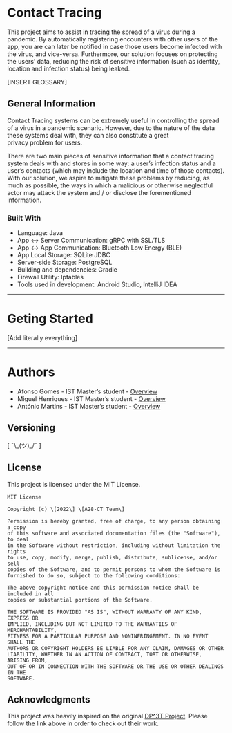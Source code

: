 # Contact Tracing 

This project aims to assist in tracing the spread of a virus during a pandemic. By automatically registering encounters with other users of the app, you are can later be notified in case those users become infected with the virus, and vice-versa. Furthermore, our solution focuses on protecting the users’ data, reducing the risk of sensitive information (such as identity, location and infection status) being leaked. 

\[INSERT GLOSSARY\]

## General Information

Contact Tracing systems can be extremely useful in controlling the spread of a virus in a pandemic scenario. However, due to the nature of the data these systems deal with, they can also constitute a great  
privacy problem for users. 

There are two main pieces of sensitive information that a contact tracing system deals with and stores in some way: a user’s infection status and a user’s contacts (which may include the location and time of those contacts). With our solution, we aspire to mitigate these problems by reducing, as much as possible, the ways in which a malicious or otherwise neglectful actor may attack the system and / or disclose the forementioned information.  

### Built With

* Language: Java
* App ↔ Server Communication: gRPC with SSL/TLS  
* App ↔ App Communication: Bluetooth Low Energy (BLE)
* App Local Storage: SQLite JDBC
* Server-side Storage: PostgreSQL  
* Building and dependencies: Gradle
* Firewall Utility: Iptables
* Tools used in development: Android Studio, IntelliJ IDEA  

---

# Geting Started

\[Add literally everything\]  

---

  
# Authors

* Afonso Gomes - IST Master’s student - [Overview](https://github.com/AfonsoG6)
* Miguel Henriques - IST Master’s student - [Overview](https://github.com/miguelchenriques)
* António Martins - IST Master’s student - [Overview](https://github.com/AL-CT)

## Versioning

\[ ¯\\\_(ツ)\_/¯ \]

## License

This project is licensed under the MIT License.  

    MIT License  
      
    Copyright (c) \[2022\] \[A28-CT Team\]  
      
    Permission is hereby granted, free of charge, to any person obtaining a copy  
    of this software and associated documentation files (the "Software"), to deal  
    in the Software without restriction, including without limitation the rights  
    to use, copy, modify, merge, publish, distribute, sublicense, and/or sell  
    copies of the Software, and to permit persons to whom the Software is  
    furnished to do so, subject to the following conditions:  
      
    The above copyright notice and this permission notice shall be included in all  
    copies or substantial portions of the Software.  
      
    THE SOFTWARE IS PROVIDED "AS IS", WITHOUT WARRANTY OF ANY KIND, EXPRESS OR  
    IMPLIED, INCLUDING BUT NOT LIMITED TO THE WARRANTIES OF MERCHANTABILITY,  
    FITNESS FOR A PARTICULAR PURPOSE AND NONINFRINGEMENT. IN NO EVENT SHALL THE  
    AUTHORS OR COPYRIGHT HOLDERS BE LIABLE FOR ANY CLAIM, DAMAGES OR OTHER  
    LIABILITY, WHETHER IN AN ACTION OF CONTRACT, TORT OR OTHERWISE, ARISING FROM,  
    OUT OF OR IN CONNECTION WITH THE SOFTWARE OR THE USE OR OTHER DEALINGS IN THE  
    SOFTWARE.

##  Acknowledgments

This project was heavily inspired on the original [DP^3T Project](https://github.com/DP-3T/documents). 
Please follow the link above in order to check out their work. 

  
  
  
  
